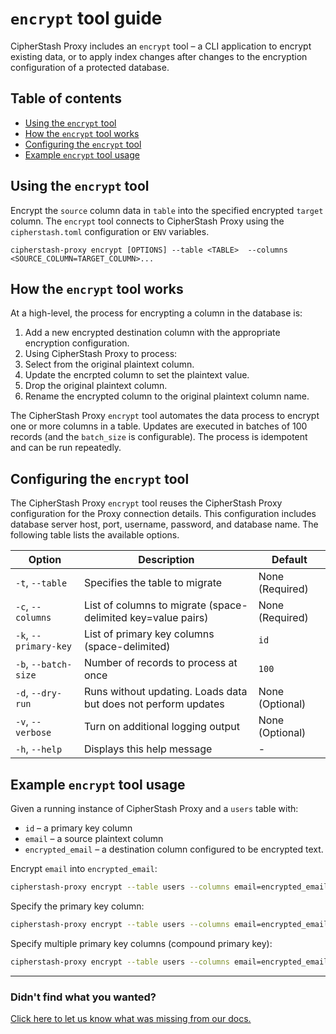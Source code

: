 # `encrypt` tool guide

CipherStash Proxy includes an `encrypt` tool – a CLI application to encrypt existing data, or to apply index changes after changes to the encryption configuration of a protected database.

## Table of contents

- [Using the `encrypt` tool](using-the-encrypt-tool)
- [How the `encrypt` tool works](how-the-encrypt-tool-works)
- [Configuring the `encrypt` tool](configuring-the-encrypt-tool)
- [Example `encrypt` tool usage](example-encrypt-tool-usage)

## Using the `encrypt` tool

Encrypt the `source` column data in `table` into the specified encrypted `target` column.
The `encrypt` tool connects to CipherStash Proxy using the `cipherstash.toml` configuration or `ENV` variables.

```
cipherstash-proxy encrypt [OPTIONS] --table <TABLE>  --columns <SOURCE_COLUMN=TARGET_COLUMN>...
```

## How the `encrypt` tool works

At a high-level, the process for encrypting a column in the database is:

1. Add a new encrypted destination column with the appropriate encryption configuration.
2. Using CipherStash Proxy to process:
  1. Select from the original plaintext column.
  2. Update the encrpted column to set the plaintext value.
3. Drop the original plaintext column.
4. Rename the encrypted column to the original plaintext column name.

The CipherStash Proxy `encrypt` tool automates the data process to encrypt one or more columns in a table.
Updates are executed in batches of 100 records (and the `batch_size` is configurable).
The process is idempotent and can be run repeatedly.

## Configuring the `encrypt` tool

The CipherStash Proxy `encrypt` tool reuses the CipherStash Proxy configuration for the Proxy connection details.
This configuration includes database server host, port, username, password, and database name.
The following table lists the available options.

| Option                  | Description                                                    | Default         |
| ----------------------- | -------------------------------------------------------------- | --------------- |
| `-t`, `--table`         | Specifies the table to migrate                                 | None (Required) |
| `-c`, `--columns`       | List of columns to migrate (space-delimited key=value pairs)   | None (Required) |
| `-k`, `--primary-key`   | List of primary key columns (space-delimited)                  | `id`            |
| `-b`, `--batch-size`    | Number of records to process at once                           | `100`           |
| `-d`, `--dry-run`       | Runs without updating. Loads data but does not perform updates | None (Optional) |
| `-v`, `--verbose`       | Turn on additional logging output                              | None (Optional) |
| `-h`, `--help`          | Displays this help message                                     | -               |

## Example `encrypt` tool usage

Given a running instance of CipherStash Proxy and a `users` table with:
 - `id` – a primary key column
 - `email` – a source plaintext column
 - `encrypted_email` – a destination column configured to be encrypted text.

Encrypt `email` into `encrypted_email`:

```bash
cipherstash-proxy encrypt --table users --columns email=encrypted_email
```

Specify the primary key column:

```bash
cipherstash-proxy encrypt --table users --columns email=encrypted_email --primary-key user_id
```

Specify multiple primary key columns (compound primary key):

```bash
cipherstash-proxy encrypt --table users --columns email=encrypted_email --primary-key user_id tenant_id
```

---

### Didn't find what you wanted?

[Click here to let us know what was missing from our docs.](https://github.com/cipherstash/proxy/issues/new?template=docs-feedback.yml&title=[Docs:]%20Feedback%20on%20encrypt-tool.md)
